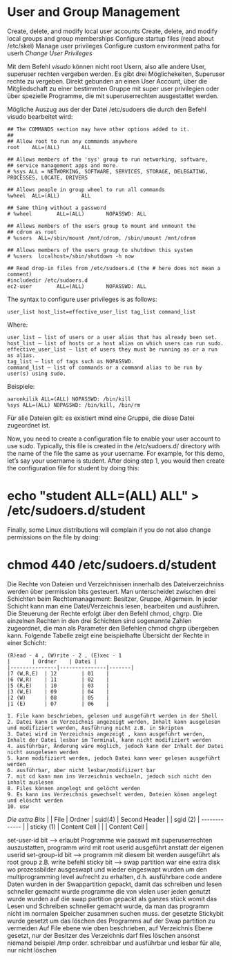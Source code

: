 # User and Group Management

Create, delete, and modify local user accounts
    Create, delete, and modify local groups and group memberships
    Configure startup files (read about /etc/skel)
    Manage user privileges
    Configure custom environment paths for userh
_Change User Privileges_ 

Mit dem Befehl _visudo_ können nicht root Usern, also alle andere User, superuser rechten vergeben werden. Es gibt drei Möglichekeiten, Superuser rechte zu vergeben. Direkt  gebunden an einen User Account, über die Mitgliedschaft zu einer bestimmten Gruppe mit super user privilegien oder über spezielle Programme, die mit superuserrechten ausgestattet werden. 

Mögliche Auszug aus der der Datei /etc/sudoers die durch den Befehl visudo bearbeitet wird: 

	## The COMMANDS section may have other options added to it.
	##
	## Allow root to run any commands anywhere
	root    ALL=(ALL)       ALL

	## Allows members of the 'sys' group to run networking, software,
	## service management apps and more.
	# %sys ALL = NETWORKING, SOFTWARE, SERVICES, STORAGE, DELEGATING, PROCESSES, LOCATE, DRIVERS

	## Allows people in group wheel to run all commands
	%wheel  ALL=(ALL)       ALL

	## Same thing without a password
	# %wheel        ALL=(ALL)       NOPASSWD: ALL

	## Allows members of the users group to mount and unmount the
	## cdrom as root
	# %users  ALL=/sbin/mount /mnt/cdrom, /sbin/umount /mnt/cdrom

	## Allows members of the users group to shutdown this system
	# %users  localhost=/sbin/shutdown -h now

	## Read drop-in files from /etc/sudoers.d (the # here does not mean a comment)
	#includedir /etc/sudoers.d
	ec2-user        ALL=(ALL)       NOPASSWD: ALL

The syntax to configure user privileges is as follows:

	user_list host_list=effective_user_list tag_list command_list
Where:

	user_list – list of users or a user alias that has already been set.
	host_list – list of hosts or a host alias on which users can run sudo.
	effective_user_list – list of users they must be running as or a run as alias.
	tag_list – list of tags such as NOPASSWD.
	command_list – list of commands or a command alias to be run by user(s) using sudo.
    
Beispiele:
	
	aaronkilik ALL=(ALL) NOPASSWD: /bin/kill
	%sys ALL=(ALL) NOPASSWD: /bin/kill, /bin/rm

Für alle Dateien gilt: es existiert mind eine Gruppe, die diese Datei zugeordnet ist. 

Now, you need to create a configuration file to enable your user account to use sudo. Typically, this file is created in the /etc/sudoers.d/ directory with the name of the file the same as your username. For example, for this demo, let’s say your username is student. After doing step 1, you would then create the configuration file for student by doing this:
# echo "student ALL=(ALL) ALL" > /etc/sudoers.d/student
Finally, some Linux distributions will complain if you do not also change permissions on the file by doing:
# chmod 440 /etc/sudoers.d/student

Die Rechte von Dateien und Verzeichnissen innerhalb des Dateiverzeichniss werden über permission bits gesteuert. Man unterscheidet
zwischen drei Schichten beim Rechtemanagement: Besitzer, Gruppe, Allgemein. 
In jeder Schicht kann man eine Datei/Verzeichnis lesen, bearbeiten und ausführen. Die Steuerung der Rechte erfolgt über den Befehl
chmod, chgrp. Die einzelnen Rechten in den drei Schichten sind sogenannte Zahlen zugeordnet, die man als Parameter den Befehlen
chmod chgrp übergeben kann. Folgende Tabelle zeigt eine beispielhafte Übersicht der Rechte in einer Schicht: 

	(R)ead - 4 , (W)rite - 2 , (E)xec - 1 
	|		| Ordner 	| Datei |
	|---------------|---------------|-------|
	|7 (W,R,E)	| 12		| 01	|
	|6 (W,R)	| 11		| 02	|
	|5 (R,E)	| 10		| 03	|
	|3 (W,E)	| 09		| 04	|
	|2 (W)		| 08		| 05	|
	|1 (E)		| 07		| 06	|

	1. File kann beschrieben, gelesen und ausgeführt werden in der Shell
	2. Datei kann im Verzeichnis angezeigt werden, Inhalt kann ausgelesen und modifiziert werden, Ausführung nicht z.B. in Skripten
	3. Datei wird im Verzeichnis angezeigt , kann ausgeführt werden, Inhalt der Datei lesbar im Terminal, kann nicht modifiziert werden
	4. ausführbar, Änderung wäre möglich, jedoch kann der Inhalt der Datei nicht ausgelesen werden
	5. kann modifiziert werden, jedoch Datei kann weer gelesen ausgeführt werden
	6. ausführbar, aber nicht lesbar/modifiizert bar
	7. mit cd kann man ins Verzeichnis wechseln, jedoch sich nicht den inhalt auslesen 
	8. Files können angelegt und gelöcht werden
	9. Es kann ins Verzeichnis gewechselt werden, Dateien könen angelegt und elöscht werden
	10. usw



_Die extra Bits_ 
|		| File		| Ordner
| suid(4)	| Second Header |
| sgid (2) 	| 	------------- |
| sticky (1) 	| Content Cell  |
|    | Content Cell  |

set-user-id bit --> erlaubt Programme wie passwd mit superuserrechten auszustatten, programm wird mit root userid ausgeführt
			anstatt der eigenen userid
set-group-id bit --> programm mit diesem bit werden ausgeführt als root group z.B. write befehl
sticky bit --> swap partition war eine extra disk wo prozessbilder ausgeswapt und wieder eingeswapt wurden um den multiprogramming level
aufrecht zu erhalten, d.h. ausführbare code andere Daten wurden in der Swappartition gepackt, damit das schreiben und lesen schneller
gemacht wurde programme die von vielen user jeden genutzt wurde wurden auf die swap partition gepackt als ganzes stück womit das Lesen und Schreiben
schneller gemacht wurde, da man das programm nicht im normalen Speicher zusammen suchen muss. der gesetzte Stickybit wurde gesetzt um das 
löschen des Programms auf der Swap partition zu vermeiden
Auf File ebene wie oben beschrieben, auf Verzeichnis Ebene gesetzt, nur der Besitzer des Verzeichnis darf files löschen ansonst niemand
beispiel /tmp order. schreibbar und ausführbar und lesbar für alle, nur nicht löschen


